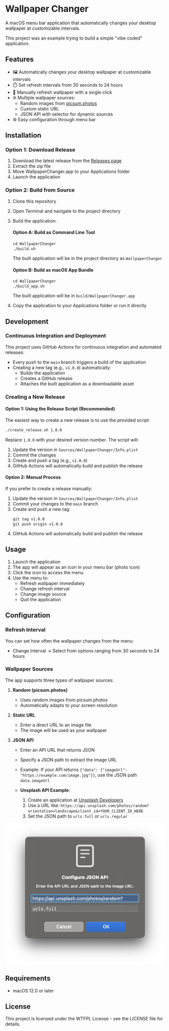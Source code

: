 # Wallpaper Changer

A macOS menu bar application that automatically changes your desktop wallpaper at customizable intervals.

This project was an example trying to build a simple "vibe coded" application.

## Features

-   🖼️ Automatically changes your desktop wallpaper at customizable intervals
-   ⏱️ Set refresh intervals from 30 seconds to 24 hours
-   🔄 Manually refresh wallpaper with a single click
-   🌐 Multiple wallpaper sources:
    -   Random images from [picsum.photos](https://picsum.photos)
    -   Custom static URL
    -   JSON API with selector for dynamic sources
-   ⚙️ Easy configuration through menu bar

## Installation

### Option 1: Download Release

1. Download the latest release from the [Releases page](https://github.com/bunchsoft/WallpaperChanger/releases)
2. Extract the zip file
3. Move WallpaperChanger.app to your Applications folder
4. Launch the application

### Option 2: Build from Source

1. Clone this repository
2. Open Terminal and navigate to the project directory
3. Build the application:

    #### Option A: Build as Command Line Tool

    ```
    cd WallpaperChanger
    ./build.sh
    ```

    The built application will be in the project directory as `WallpaperChanger`

    #### Option B: Build as macOS App Bundle

    ```
    cd WallpaperChanger
    ./build_app.sh
    ```

    The built application will be in `build/WallpaperChanger.app`

4. Copy the application to your Applications folder or run it directly

## Development

### Continuous Integration and Deployment

This project uses GitHub Actions for continuous integration and automated releases:

-   Every push to the `main` branch triggers a build of the application
-   Creating a new tag (e.g., `v1.0.0`) automatically:
    -   Builds the application
    -   Creates a GitHub release
    -   Attaches the built application as a downloadable asset

### Creating a New Release

#### Option 1: Using the Release Script (Recommended)

The easiest way to create a new release is to use the provided script:

```bash
./create_release.sh 1.0.0
```

Replace `1.0.0` with your desired version number. The script will:

1. Update the version in `Sources/WallpaperChanger/Info.plist`
2. Commit the changes
3. Create and push a tag (e.g., `v1.0.0`)
4. GitHub Actions will automatically build and publish the release

#### Option 2: Manual Process

If you prefer to create a release manually:

1. Update the version in `Sources/WallpaperChanger/Info.plist`
2. Commit your changes to the `main` branch
3. Create and push a new tag:
    ```
    git tag v1.0.0
    git push origin v1.0.0
    ```
4. GitHub Actions will automatically build and publish the release

## Usage

1. Launch the application
2. The app will appear as an icon in your menu bar (photo icon)
3. Click the icon to access the menu
4. Use the menu to:
    - Refresh wallpaper immediately
    - Change refresh interval
    - Change image source
    - Quit the application

## Configuration

### Refresh Interval

You can set how often the wallpaper changes from the menu:

-   Change Interval → Select from options ranging from 30 seconds to 24 hours

### Wallpaper Sources

The app supports three types of wallpaper sources:

1. **Random (picsum.photos)**

    - Uses random images from picsum.photos
    - Automatically adapts to your screen resolution

2. **Static URL**

    - Enter a direct URL to an image file
    - The image will be used as your wallpaper

3. **JSON API**

    - Enter an API URL that returns JSON
    - Specify a JSON path to extract the image URL
    - Example: If your API returns `{"data": {"imageUrl": "https://example.com/image.jpg"}}`, use the JSON path `data.imageUrl`

    - **Unsplash API Example**:
        1. Create an application at [Unsplash Developers](https://unsplash.com/oauth/applications)
        2. Use a URL like: `https://api.unsplash.com/photos/random?orientation=landscape&client_id=YOUR_CLIENT_ID_HERE`
        3. Set the JSON path to `urls.full` or `urls.regular`

![alt text](./assets/unsplash-example.png)

## Requirements

-   macOS 12.0 or later

## License

This project is licensed under the WTFPL License - see the LICENSE file for details.
